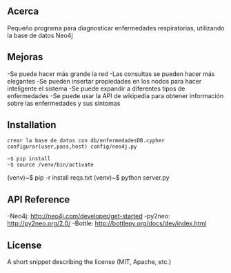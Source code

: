 ## Acerca

Pequeño programa para diagnosticar enfermedades respiratorias, utilizando la base de datos Neo4j

## Mejoras

-Se puede hacer más grande la red
-Las consultas se pueden hacer más elegantes
-Se pueden insertar propiedades en los nodos para hacer inteligente el sistema
-Se puede expandir a diferentes tipos de enfermedades
-Se puede usar la API de wikipedia para obtener información sobre las enfermedades y sus sintomas

## Installation

	crear la base de datos con db/enfermedadesDB.cypher
	configurar(user,pass,host) config/neo4j.py

	~$ pip install 
	~$ source /venv/bin/activate
  (venv)~$ pip -r install reqs.txt
  (venv)~$ python server.py

## API Reference

-Neo4j: http://neo4j.com/developer/get-started
-py2neo: http://py2neo.org/2.0/
-Bottle: http://bottlepy.org/docs/dev/index.html

## License
A short snippet describing the license (MIT, Apache, etc.)
